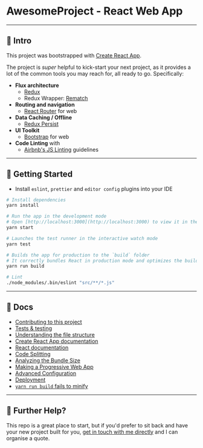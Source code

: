 # AwesomeProject - React Web App

---

## 👋 Intro

This project was bootstrapped with [Create React App](https://github.com/facebook/create-react-app).

The project is _super_ helpful to kick-start your next project, as it provides a lot of the common tools you may reach for, all ready to go. Specifically:

- __Flux architecture__
    - [Redux](https://redux.js.org/docs/introduction/)
    - Redux Wrapper: [Rematch](https://github.com/rematch/rematch)
- __Routing and navigation__
    - [React Router](https://github.com/ReactTraining/react-router) for web
- __Data Caching / Offline__
    - [Redux Persist](https://github.com/rt2zz/redux-persist)
- __UI Toolkit__
    - [Bootstrap](https://getbootstrap.com/) for web
- __Code Linting__ with
    - [Airbnb's JS Linting](https://github.com/airbnb/javascript) guidelines

---

## 🚀 Getting Started

- Install `eslint`, `prettier` and `editor config` plugins into your IDE

```bash
# Install dependencies
yarn install

# Run the app in the development mode
# Open [http://localhost:3000](http://localhost:3000) to view it in the browser.
yarn start

# Launches the test runner in the interactive watch mode
yarn test

# Builds the app for production to the `build` folder
# It correctly bundles React in production mode and optimizes the build for the best performance
yarn run build

# Lint
./node_modules/.bin/eslint "src/**/*.js"
```

---

## 📖 Docs

- [Contributing to this project](/documentation/contributing.md)
- [Tests & testing](/documentation/testing.md)
- [Understanding the file structure](/documentation/file-structure.md)
- [Create React App documentation](https://facebook.github.io/create-react-app/docs/getting-started)
- [React documentation](https://reactjs.org/)
- [Code Splitting](https://facebook.github.io/create-react-app/docs/code-splitting)
- [Analyzing the Bundle Size](https://facebook.github.io/create-react-app/docs/analyzing-the-bundle-size)
- [Making a Progressive Web App](https://facebook.github.io/create-react-app/docs/making-a-progressive-web-app)
- [Advanced Configuration](https://facebook.github.io/create-react-app/docs/advanced-configuration)
- [Deployment](https://facebook.github.io/create-react-app/docs/deployment)
- [`yarn run build` fails to minify](https://facebook.github.io/create-react-app/docs/troubleshooting#npm-run-build-fails-to-minify)

---

## 👊 Further Help?

This repo is a great place to start, but if you'd prefer to sit back and have your new project built for you, [get in touch with me directly](https://mcnam.ee) and I can organise a quote.

